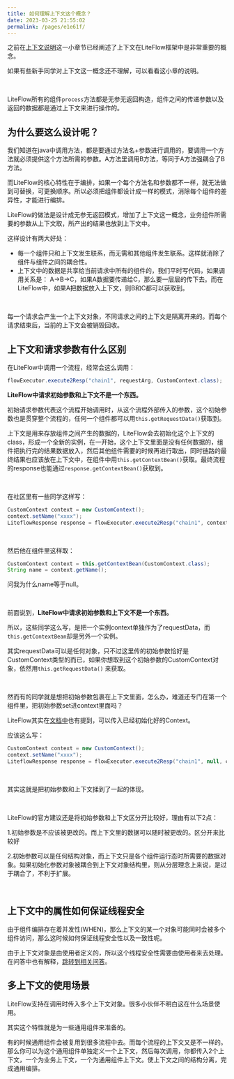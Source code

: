 ```yaml
---
title: 如何理解上下文这个概念？
date: 2023-03-25 21:55:02
permalink: /pages/e1e61f/
---
```


之前在[上下文说明](/pages/74b4bf/)这一小章节已经阐述了上下文在LiteFlow框架中是非常重要的概念。

如果有些新手同学对上下文这一概念还不理解，可以看看这小章的说明。

<br>

LiteFlow所有的组件`process`方法都是无参无返回构造，组件之间的传递参数以及返回的数据都是通过上下文来进行操作的。



## 为什么要这么设计呢？

我们知道在java中调用方法，都是要通过方法名+参数进行调用的，要调用一个方法就必须提供这个方法所需的参数。A方法里调用B方法，等同于A方法强耦合了B方法。

而LiteFlow的核心特性在于编排，如果一个每个方法名和参数都不一样，就无法做到可替换，可更换顺序。所以必须把组件都设计成一样的模式，消除每个组件的差异性，才能进行编排。

LiteFlow的做法是设计成无参无返回模式，增加了上下文这一概念，业务组件所需要的参数从上下文取，所产出的结果也放到上下文中。

这样设计有两大好处：

* 每一个组件只和上下文发生联系，而无需和其他组件发生联系。这样就消除了组件与组件之间的耦合性。
* 上下文中的数据是共享给当前请求中所有的组件的，我们平时写代码，如果调用关系是： A->B->C，如果A数据要传递给C，那么要一层层的传下去。而在LiteFlow中，如果A把数据放入上下文，则B和C都可以获取到。

<br>

每一个请求会产生一个上下文对象，不同请求之间的上下文是隔离开来的。而每个请求结束后，当前的上下文会被销毁回收。



## 上下文和请求参数有什么区别

在LiteFlow中调用一个流程，经常会这么调用：

```java
flowExecutor.execute2Resp("chain1", requestArg, CustomContext.class);
```

**LiteFlow中请求初始参数和上下文不是一个东西。**

初始请求参数代表这个流程开始调用时，从这个流程外部传入的参数，这个初始参数也是贯穿整个流程的，任何一个组件都可以用`this.getRequestData()`获取到。

上下文是用来存放组件之间产生的数据的，LiteFlow会去初始化这个上下文的class，形成一个全新的实例，在一开始，这个上下文里面是没有任何数据的，组件把执行完的结果数据放入，然后其他组件需要的时候再进行取出，同时链路的最终结果也应该放在上下文中，在组件中用`this.getContextBean()`获取。最终流程的response也能通过`response.getContextBean()`获取到。

<br>

在社区里有一些同学这样写：

```java
CustomContext context = new CustomContext();
context.setName("xxxx");
LiteflowResponse response = flowExecutor.execute2Resp("chain1", context, CustomContext.class);
```

<br>

然后他在组件里这样取：

```java
CustomContext context = this.getContextBean(CustomContext.class);
String name = context.getName();
```

问我为什么name等于null。

<br>

前面说到，**LiteFlow中请求初始参数和上下文不是一个东西。**

所以，这些同学这么写，是把一个实例context单独作为了requestData，而`this.getContextBean`却是另外一个实例。

其实requestData可以是任何对象，只不过这里传的初始参数恰好是CustomContext类型的而已，如果你想取到这个初始参数的CustomContext对象，依然用`this.getRequestData()` 来获取。

<br>

然而有的同学就是想把初始参数包裹在上下文里面，怎么办，难道还专门在第一个组件里，把初始参数set进context里面吗？

LiteFlow其实在[文档中](/pages/f05ed6/)也有提到，可以传入已经初始化好的Context。

应该这么写：

```java
CustomContext context = new CustomContext();
context.setName("xxxx");
LiteflowResponse response = flowExecutor.execute2Resp("chain1", null, context);
```

<br>

其实这就是把初始参数和上下文揉到了一起的体现。

<br>

LiteFlow的官方建议还是将初始参数和上下文区分开比较好，理由有以下2点：

1.初始参数是不应该被更改的。而上下文里的数据可以随时被更改的。区分开来比较好

2.初始参数可以是任何结构对象，而上下文只是各个组件运行态时所需要的数据对象。如果初始化参数对象被耦合到上下文对象结构里，则从分层理念上来说，是过于耦合了，不利于扩展。

<br>

## 上下文中的属性如何保证线程安全

由于组件编排存在着并发性(WHEN)，那么上下文的某一个对象可能同时会被多个组件访问，那么这时候如何保证线程安全性以及一致性呢。

由于上下文对象是由使用者定义的，所以这个线程安全性需要由使用者来去处理。在问答中也有解释，[跳转到相关问答](/pages/845dff/#q-上下文里的数据是线程安全的吗)。



## 多上下文的使用场景

LiteFlow支持在调用时传入多个上下文对象。很多小伙伴不明白这在什么场景使用。



其实这个特性就是为一些通用组件来准备的。



有的时候通用组件会被复用到很多流程中去。而每个流程的上下文又是不一样的。那么你可以为这个通用组件单独定义一个上下文，然后每次调用，你都传入2个上下文，一个为业务上下文，一个为通用组件上下文。使上下文之间的结构分离，完成通用编排。
